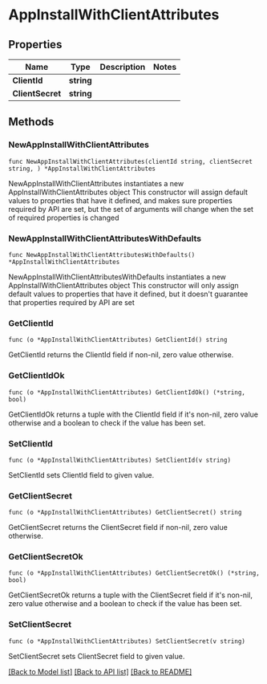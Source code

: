 # AppInstallWithClientAttributes

## Properties

Name | Type | Description | Notes
------------ | ------------- | ------------- | -------------
**ClientId** | **string** |  | 
**ClientSecret** | **string** |  | 

## Methods

### NewAppInstallWithClientAttributes

`func NewAppInstallWithClientAttributes(clientId string, clientSecret string, ) *AppInstallWithClientAttributes`

NewAppInstallWithClientAttributes instantiates a new AppInstallWithClientAttributes object
This constructor will assign default values to properties that have it defined,
and makes sure properties required by API are set, but the set of arguments
will change when the set of required properties is changed

### NewAppInstallWithClientAttributesWithDefaults

`func NewAppInstallWithClientAttributesWithDefaults() *AppInstallWithClientAttributes`

NewAppInstallWithClientAttributesWithDefaults instantiates a new AppInstallWithClientAttributes object
This constructor will only assign default values to properties that have it defined,
but it doesn't guarantee that properties required by API are set

### GetClientId

`func (o *AppInstallWithClientAttributes) GetClientId() string`

GetClientId returns the ClientId field if non-nil, zero value otherwise.

### GetClientIdOk

`func (o *AppInstallWithClientAttributes) GetClientIdOk() (*string, bool)`

GetClientIdOk returns a tuple with the ClientId field if it's non-nil, zero value otherwise
and a boolean to check if the value has been set.

### SetClientId

`func (o *AppInstallWithClientAttributes) SetClientId(v string)`

SetClientId sets ClientId field to given value.


### GetClientSecret

`func (o *AppInstallWithClientAttributes) GetClientSecret() string`

GetClientSecret returns the ClientSecret field if non-nil, zero value otherwise.

### GetClientSecretOk

`func (o *AppInstallWithClientAttributes) GetClientSecretOk() (*string, bool)`

GetClientSecretOk returns a tuple with the ClientSecret field if it's non-nil, zero value otherwise
and a boolean to check if the value has been set.

### SetClientSecret

`func (o *AppInstallWithClientAttributes) SetClientSecret(v string)`

SetClientSecret sets ClientSecret field to given value.



[[Back to Model list]](../README.md#documentation-for-models) [[Back to API list]](../README.md#documentation-for-api-endpoints) [[Back to README]](../README.md)


